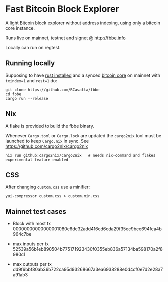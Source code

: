 

# Fast Bitcoin Block Explorer

A light Bitcoin block explorer without address indexing, using only a bitcoin core instance.

Runs live on mainnet, testnet and signet @ http://fbbe.info

Locally can run on regtest.

## Running locally

Supposing to have [rust installed](https://www.rust-lang.org/tools/install) and a synced [bitcoin core](https://bitcoincore.org/en/download/) on mainnet with `txindex=1` and `rest=1` do:

```
git clone https://github.com/RCasatta/fbbe
cd fbbe
cargo run --release
```

## Nix

A flake is provided to build the fbbe binary.

Whenever `Cargo.toml` or `Cargo.lock` are updated the `cargo2nix` tool must be launched to keep `Cargo.nix` in sync. See https://github.com/cargo2nix/cargo2nix

```
nix run github:cargo2nix/cargo2nix   # needs nix-command and flakes experimental feature enabled 
```

## CSS

After changing `custom.css` use a minifier:

```
yui-compressor custom.css > custom.min.css
```

## Mainnet test cases

* Block with most tx 00000000000000001080e6de32add416cd6cda29f35ec9bce694fea4b964c7be

* max inputs per tx 52539a56b1eb890504b775171923430f0355eb836a57134ba598170a2f8980c1

* max outputs per tx dd9f6bbf80ab36b722ca95d93268667a3ea6938288e0d4cf0e7d2e28a7a91ab3
